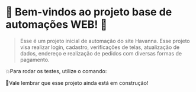 # 👋 Bem-vindos ao projeto base de automações WEB! <font style="vertical-align: inherit;"><font style="vertical-align: inherit;">🤖</font></font>  

> Esse é um projeto inicial de automação do site Havanna.
> Esse projeto visa realizar login, cadastro, verificações de telas, atualização de dados, endereço e realização de pedidos com diversas formas de pagamento.

💥Para rodar os testes, utilize o comando:

🚧Vale lembrar que esse projeto ainda está em construção! 
